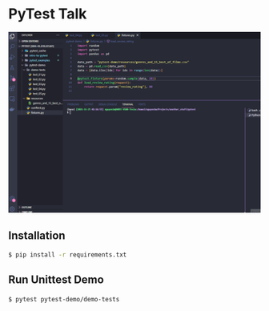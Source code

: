 # PyTest Talk
 
![pytest_passing_tests](resources/pytest_demo_running.gif)

## Installation

```sh
$ pip install -r requirements.txt
```

## Run Unittest Demo

```sh
$ pytest pytest-demo/demo-tests
```